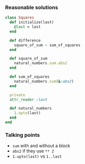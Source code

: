 ### Reasonable solutions

```ruby
class Squares
  def initialize(last)
    @last = last
  end

  def difference
    square_of_sum - sum_of_squares
  end

  def square_of_sum
    natural_numbers.sum.abs2
  end

  def sum_of_squares
    natural_numbers.sum(&:abs2)
  end

  private
  attr_reader :last

  def natural_numbers
    1.upto(last)
  end
end
```

### Talking points
- `sum` with and without a block
- `abs2` if they use `** 2`
- `1.upto(last)` vs `1..last` 
